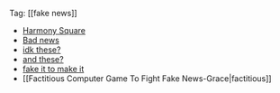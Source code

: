 Tag: [[fake news]]

 - [Harmony Square](https://misinforeview.hks.harvard.edu/article/breaking-harmony-square-a-game-that-inoculates-against-political-misinformation/)
 - [Bad news](https://www.getbadnews.com/books/english/play)
 - [idk these?](https://deakin.libguides.com/misinformation/games)
 - [and these?](https://www.cits.ucsb.edu/fake-news/protecting-ourselves-teach)
 - [fake it to make it](https://www.fakeittomakeitgame.com/play/site/jd21a79s/create)
 - [[Factitious Computer Game To Fight Fake News-Grace|factitious]]